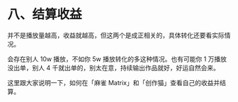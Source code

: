 # 八、结算收益

并不是播放量越高，收益就越高，但这两个是成正相关的，具体转化还要看实际情况。

会存在别人 10w 播放，不如你 5w 播放转化的多这种情况。也有可能你 1 万播放没出单，别人 4 千就出单的，别太在意，持续输出作品就好，好运自然会来。

这里跟大家说明一下，如何在「麻雀 Matrix」和「创作猫」查看自己的收益并结算。